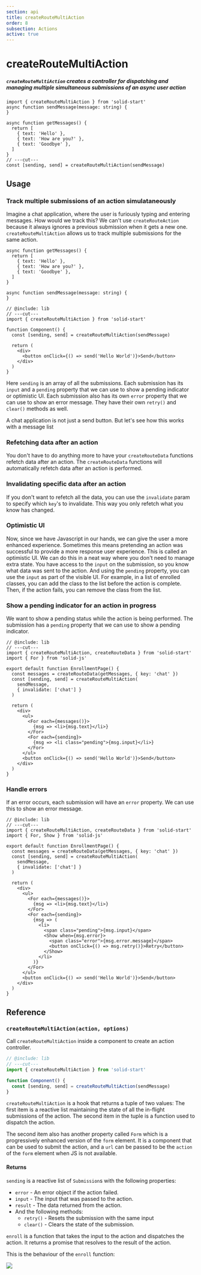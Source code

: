 ```yaml
---
section: api
title: createRouteMultiAction
order: 8
subsection: Actions
active: true
---
```


# createRouteMultiAction

##### `createRouteMultiAction` creates a controller for dispatching and managing multiple simultaneous submissions of an async user action

<div class="text-lg">

```tsx twoslash
import { createRouteMultiAction } from 'solid-start'
async function sendMessage(message: string) {
}

async function getMessages() {
  return [
    { text: 'Hello' },
    { text: 'How are you?' },
    { text: 'Goodbye' },
  ]
}
// ---cut---
const [sending, send] = createRouteMultiAction(sendMessage)
```

</div>

<table-of-contents></table-of-contents>

## Usage

### Track multiple submissions of an action simulataneously

Imagine a chat application, where the user is furiously typing and entering messages. How would we track this? We can't use `createRouteAction` because it always ignores a previous submission when it gets a new one. `createRouteMultiAction` allows us to track multiple submissions for the same action.

```twoslash include lib
async function getMessages() {
  return [
    { text: 'Hello' },
    { text: 'How are you?' },
    { text: 'Goodbye' },
  ]
}

async function sendMessage(message: string) {
}
```

```tsx twoslash {4,8}
// @include: lib
// ---cut---
import { createRouteMultiAction } from 'solid-start'

function Component() {
  const [sending, send] = createRouteMultiAction(sendMessage)

  return (
    <div>
      <button onClick={() => send('Hello World')}>Send</button>
    </div>
  )
}
```

Here `sending` is an array of all the submissions. Each submission has its `input` and a `pending` property that we can use to show a pending indicator or optimistic UI. Each submission also has its own `error` property that we can use to show an error message. They have their own `retry()` and `clear()` methods as well.

A chat application is not just a send button. But let's see how this works with a message list


### Refetching data after an action

You don't have to do anything more to have your `createRouteData` functions refetch data after an action.  The `createRouteData` functions will automatically refetch data after an action is performed. 


### Invalidating specific data after an action

If you don't want to refetch all the data, you can use the `invalidate` param to specify which `key`'s to invalidate. This way you only refetch what you know has changed.

### Optimistic UI

Now, since we have Javascript in our hands, we can give the user a more enhanced experience. Sometimes this means pretending an action was successful to provide a more response user experience. This is called an optimistic UI. We can do this in a neat way where you don't need to manage extra state. You have access to the `input` on the submission, so you know what data was sent to the action. And using the `pending` property, you can use the `input` as part of the visible UI. For example, in a list of enrolled classes, you can add the class to the list before the action is complete. Then, if the action fails, you can remove the class from the list. 

### Show a pending indicator for an action in progress

We want to show a pending status while the action is being performed. The submission has a `pending` property that we can use to show a pending indicator.


```tsx twoslash {17-19}
// @include: lib
// ---cut---
import { createRouteMultiAction, createRouteData } from 'solid-start'
import { For } from 'solid-js'

export default function EnrollmentPage() {
  const messages = createRouteData(getMessages, { key: 'chat' })
  const [sending, send] = createRouteMultiAction(
    sendMessage, 
    { invalidate: ['chat'] }
  )

  return (
    <div>
      <ul>
        <For each={messages()}>
          {msg => <li>{msg.text}</li>}  
        </For>
        <For each={sending}>
          {msg => <li class="pending">{msg.input}</li>} 
        </For> 
      </ul>
      <button onClick={() => send('Hello World')}>Send</button>
    </div>
  )
}
```

### Handle errors

If an error occurs, each submission will have an `error` property. We can use this to show an error message.

```tsx twoslash {21-24} filename="routes/enrollment.tsx"
// @include: lib
// ---cut---
import { createRouteMultiAction, createRouteData } from 'solid-start'
import { For, Show } from 'solid-js'

export default function EnrollmentPage() {
  const messages = createRouteData(getMessages, { key: 'chat' })
  const [sending, send] = createRouteMultiAction(
    sendMessage, 
    { invalidate: ['chat'] }
  )

  return (
    <div>
      <ul>
        <For each={messages()}>
          {msg => <li>{msg.text}</li>}  
        </For>
        <For each={sending}>
          {msg => (
            <li>
              <span class="pending">{msg.input}</span>
              <Show when={msg.error}>
                <span class="error">{msg.error.message}</span>
                <button onClick={() => msg.retry()}>Retry</button>
              </Show>
            </li>
          )} 
        </For> 
      </ul>
      <button onClick={() => send('Hello World')}>Send</button>
    </div>
  )
}
```

## Reference

### `createRouteMultiAction(action, options)`

Call `createRouteMultiAction` inside a component to create an action controller.

```ts twoslash
// @include: lib
// ---cut---
import { createRouteMultiAction } from 'solid-start'

function Component() {
  const [sending, send] = createRouteMultiAction(sendMessage)
}
```

`createRouteMultiAction` is a hook that returns a tuple of two values: The first item is a reactive list maintaining the state of all the in-flight submissions of the action. The second item in the tuple is a function used to dispatch the action. 

The second item also has another property called `Form` which is a progressively enhanced version of the `form` element. It is a component that can be used to submit the action, and a `url` can be passed to be the `action` of the `form` element when JS is not available.

#### Returns

`sending` is a reactive list of `Submission`s with the following properties:
- `error` - An error object if the action failed.
- `input` - The input that was passed to the action.
- `result` - The data returned from the action.
- And the following methods:
  - `retry()` - Resets the submission with the same input
  - `clear()` - Clears the state of the submission.

`enroll` is a function that takes the input to the action and dispatches the action. It returns a promise that resolves to the result of the action.

This is the behaviour of the `enroll` function:

<img src="/actions-machine.png" />